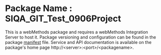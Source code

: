 # Package Name : SIQA_GIT_Test_0906Project
This is a webMethods package and requires a webMethods Integration Server to host it. Package versioning and configuration can be found in the package [manifest](./SIQA_GIT_Test_0906Project/manifest.v3) file. Service and API documentation is available on the package's home page http://&lt;server&gt;:&lt;port&gt;/&lt;packagename>.